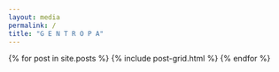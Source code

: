 ```yaml
---
layout: media
permalink: /
title: "G E N T R O P A"
---
```


<div class="tiles">
{% for post in site.posts %}
	{% include post-grid.html %}
{% endfor %}
</div><!-- /.tiles -->

